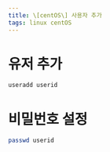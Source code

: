 ```yaml
---
title: \[centOS\] 사용자 추가
tags: linux centOS
---
```



# 유저 추가

```sh
useradd userid
```

<!--more-->

# 비밀번호 설정

```sh
passwd userid
```






